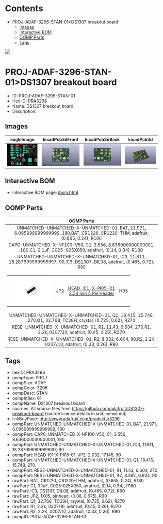 



Contents
========

* [PROJ-ADAF-3296-STAN-01>DS1307 breakout board](#proj-adaf-3296-stan-01ds1307-breakout-board)
	* [Images](#images)
	* [Interactive BOM](#interactive-bom)
	* [OOMP Parts](#oomp-parts)
	* [Tags](#tags)
  
![][im]
# PROJ-ADAF-3296-STAN-01>DS1307 breakout board

- ID: PROJ-ADAF-3296-STAN-01
- Hex ID: PRA3296
- Name: DS1307 breakout board
- Description: 

## Images
  
  

|eagleImage|kicadPcb3dFront|kicadPcb3dBack|kicadPcb3d|
| :---: | :---: | :---: | :---: |
|[![eagleImage](eagleImage_140.png)](eagleImage_600.png)|[![kicadPcb3dFront](kicadPcb3dFront_140.png)](kicadPcb3dFront_600.png)|[![kicadPcb3dBack](kicadPcb3dBack_140.png)](kicadPcb3dBack_600.png)|[![kicadPcb3d](kicadPcb3d_140.png)](kicadPcb3d_600.png)|

## Interactive BOM

- Interactive BOM page: [ibom.html](kicad/bom/ibom.html)

## OOMP Parts
  

|OOMP Parts|
| :---: |
|UNMATCHED-UNMATCHED-X-UNMATCHED-01, BAT, 21.971, 6.095999999999999, 180,BAT, CR1220, CR1220-THM, adafruit, (0.865, 0.24), R180|
|CAPC-UNMATCHED-X-NF100-V50, C1, 3.556, 8.636000000000001, 180,C1, 0.1uF, C025-025X050, adafruit, (0.14, 0.34), R180|
|UNMATCHED-UNMATCHED-X-UNMATCHED-01, IC3, 11.811, 18.287999999999997, 90,IC3, DS1307, DIL08, adafruit, (0.465, 0.72), R90|
|<table><tr><td>![HEAD-I01-X-PI05-01](https://raw.githubusercontent.com/oomlout/oomlout_OOMP_parts/main/HEAD-I01-X-PI05-01/image_140.jpg)</td><td> JP2</td><td>[HEAD-I01-X-PI05-01<br>2.54 mm 5 Pin Header](https://github.com/oomlout/oomlout_OOMP_parts/tree/main/HEAD-I01-X-PI05-01/)</td><td>[H05](https://github.com/oomlout/oomlout_OOMP_parts/tree/main/HEAD-I01-X-PI05-01/)</td></tr></table>|
|UNMATCHED-UNMATCHED-X-UNMATCHED-01, Q1, 18.415, 15.748, 270,Q1, 32.768, TC38H, crystal, (0.725, 0.62), R270|
|RESE-UNMATCHED-X-UNMATCHED-01, R1, 11.43, 6.604, 270,R1, 2.2k, 0207/10, adafruit, (0.45, 0.26), R270|
|RESE-UNMATCHED-X-UNMATCHED-01, R2, 8.382, 6.604, 90,R2, 2.2K, 0207/10, adafruit, (0.33, 0.26), R90|

## Tags

- hexID: PRA3296
- oompType: PROJ
- oompSize: ADAF
- oompColor: 3296
- oompDesc: STAN
- oompIndex: 01
- oompName: DS1307 breakout board
- sources: All source files from https://github.com/adafruit/DS1307-breakout-board (source licence details in srcLicense.md)
- linkBuyPage: http://www.adafruit.com/products/3296
- oompPart: UNMATCHED-UNMATCHED-X-UNMATCHED-01, BAT, 21.971, 6.095999999999999, 180
- oompPart: CAPC-UNMATCHED-X-NF100-V50, C1, 3.556, 8.636000000000001, 180
- oompPart: UNMATCHED-UNMATCHED-X-UNMATCHED-01, IC3, 11.811, 18.287999999999997, 90
- oompPart: HEAD-I01-X-PI05-01, JP2, 2.032, 17.145, 90
- oompPart: UNMATCHED-UNMATCHED-X-UNMATCHED-01, Q1, 18.415, 15.748, 270
- oompPart: RESE-UNMATCHED-X-UNMATCHED-01, R1, 11.43, 6.604, 270
- oompPart: RESE-UNMATCHED-X-UNMATCHED-01, R2, 8.382, 6.604, 90
- rawPart: BAT, CR1220, CR1220-THM, adafruit, (0.865, 0.24), R180
- rawPart: C1, 0.1uF, C025-025X050, adafruit, (0.14, 0.34), R180
- rawPart: IC3, DS1307, DIL08, adafruit, (0.465, 0.72), R90
- rawPart: JP2, 1X05, pinhead, (0.08, 0.675), R90
- rawPart: Q1, 32.768, TC38H, crystal, (0.725, 0.62), R270
- rawPart: R1, 2.2k, 0207/10, adafruit, (0.45, 0.26), R270
- rawPart: R2, 2.2K, 0207/10, adafruit, (0.33, 0.26), R90
- oompID: PROJ-ADAF-3296-STAN-01



[im]: kicadPcb3d_450.png
